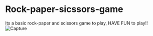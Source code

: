 # Rock-paper-sicssors-game
Its a basic rock-paper and scissors game to play, HAVE FUN to play!!
![Capture](https://user-images.githubusercontent.com/86045021/165950623-8f3b5972-5ed9-4dea-959d-60d432539313.JPG)
